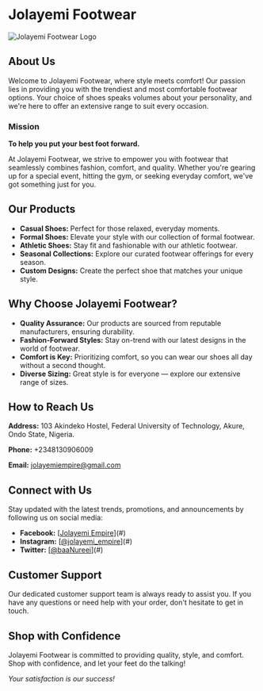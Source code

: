 # Jolayemi Footwear

![Jolayemi Footwear Logo](images/jolayemi_flier.jpg)

## About Us

Welcome to Jolayemi Footwear, where style meets comfort! Our passion lies in providing you with the trendiest and most comfortable footwear options. Your choice of shoes speaks volumes about your personality, and we're here to offer an extensive range to suit every occasion.

### Mission

**To help you put your best foot forward.**

At Jolayemi Footwear, we strive to empower you with footwear that seamlessly combines fashion, comfort, and quality. Whether you're gearing up for a special event, hitting the gym, or seeking everyday comfort, we've got something just for you.

## Our Products

- **Casual Shoes:** Perfect for those relaxed, everyday moments.
- **Formal Shoes:** Elevate your style with our collection of formal footwear.
- **Athletic Shoes:** Stay fit and fashionable with our athletic footwear.
- **Seasonal Collections:** Explore our curated footwear offerings for every season.
- **Custom Designs:** Create the perfect shoe that matches your unique style.

## Why Choose Jolayemi Footwear?

- **Quality Assurance:** Our products are sourced from reputable manufacturers, ensuring durability.
- **Fashion-Forward Styles:** Stay on-trend with our latest designs in the world of footwear.
- **Comfort is Key:** Prioritizing comfort, so you can wear our shoes all day without a second thought.
- **Diverse Sizing:** Great style is for everyone — explore our extensive range of sizes.

## How to Reach Us

**Address:** 103 Akindeko Hostel, Federal University of Technology, Akure, Ondo State, Nigeria.

**Phone:** +2348130906009

**Email:** jolayemiempire@gmail.com

## Connect with Us

Stay updated with the latest trends, promotions, and announcements by following us on social media:

- **Facebook:** [[Jolayemi Empire](https://twitter.com/Baanureei)](#)
- **Instagram:** [[@jolayemi_empire](https://www.instagram.com/jolayemi_empire/)](#)
- **Twitter:** [[@baaNureei](https://twitter.com/baaNureei)](#)

## Customer Support

Our dedicated customer support team is always ready to assist you. If you have any questions or need help with your order, don't hesitate to get in touch.

## Shop with Confidence

Jolayemi Footwear is committed to providing quality, style, and comfort. Shop with confidence, and let your feet do the talking!

*Your satisfaction is our success!* 
